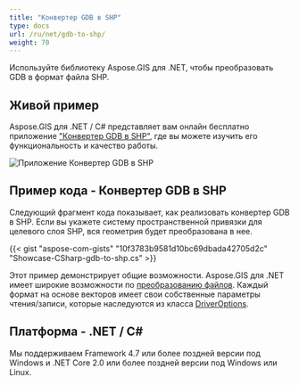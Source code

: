 ```yaml
---
title: "Конвертер GDB в SHP"
type: docs
url: /ru/net/gdb-to-shp/
weight: 70
---
```


Используйте библиотеку Aspose.GIS для .NET, чтобы преобразовать GDB в формат файла SHP.

## **Живой пример**

Aspose.GIS для .NET / C# представляет вам онлайн бесплатно приложение ["Конвертер GDB в SHP"](https://products.aspose.app/gis/conversion/gdb-to-shp), где вы можете изучить его функциональность и качество работы.

![Приложение Конвертер GDB в SHP](conversion.png)

## **Пример кода - Конвертер GDB в SHP**

Следующий фрагмент кода показывает, как реализовать конвертер GDB в SHP. Если вы укажете систему пространственной привязки для целевого слоя SHP, вся геометрия будет преобразована в нее. 

{{< gist "aspose-com-gists" "10f3783b9581d10bc69dbada42705d2c" "Showcase-CSharp-gdb-to-shp.cs" >}}

Этот пример демонстрирует общие возможности. Aspose.GIS для .NET имеет широкие возможности по [преобразованию файлов](https://docs.aspose.com/gis/net/vector-layers/). Каждый формат на основе векторов имеет свои собственные параметры чтения/записи, которые наследуются из класса [DriverOptions](https://reference.aspose.com/gis/net/aspose.gis/driveroptions).

## **Платформа - .NET / C#**

Мы поддерживаем Framework 4.7 или более поздней версии под Windows и .NET Core 2.0 или более поздней версии под Windows или Linux.
